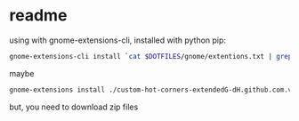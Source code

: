 # readme

using with gnome-extensions-cli, installed with python pip:

```bash
gnome-extensions-cli install `cat $DOTFILES/gnome/extentions.txt | grep -v '#'
```
maybe

```bash
gnome-extensions install ./custom-hot-corners-extendedG-dH.github.com.v11.shell-extension.zip
```

but, you need to download zip files
